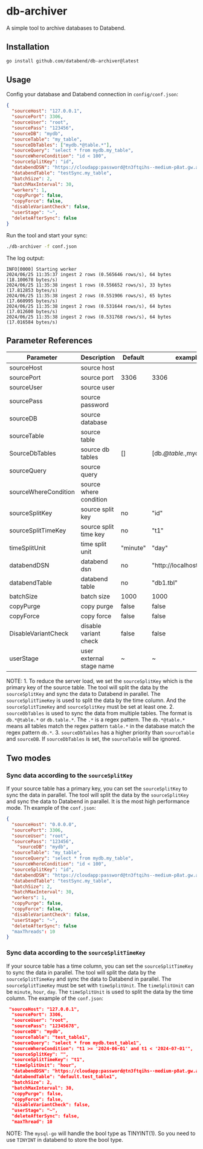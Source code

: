 # db-archiver
A simple tool to archive databases to Databend.


## Installation
```bash
go install github.com/databend/db-archiver@latest
```

## Usage

Config your database and Databend connection in `config/conf.json`:
```json
{
  "sourceHost": "127.0.0.1",
  "sourcePort": 3306,
  "sourceUser": "root",
  "sourcePass": "123456",
  "sourceDB": "mydb",
  "sourceTable": "my_table",
  "sourceDbTables": ["mydb.*@table.*"],
  "sourceQuery": "select * from mydb.my_table",
  "sourceWhereCondition": "id < 100",
  "sourceSplitKey": "id",
  "databendDSN": "https://cloudapp:password@tn3ftqihs--medium-p8at.gw.aws-us-east-2.default.databend.com:443",
  "databendTable": "testSync.my_table",
  "batchSize": 2,
  "batchMaxInterval": 30,
  "workers": 1,
  "copyPurge": false,
  "copyForce": false,
  "disableVariantCheck": false,
  "userStage": "~",
  "deleteAfterSync": false
}

```

Run the tool and start your sync:
```bash
./db-archiver -f conf.json
```

The log output:
```
INFO[0000] Starting worker              
2024/06/25 11:35:37 ingest 2 rows (0.565646 rows/s), 64 bytes (18.100678 bytes/s)
2024/06/25 11:35:38 ingest 1 rows (0.556652 rows/s), 33 bytes (17.812853 bytes/s)
2024/06/25 11:35:38 ingest 2 rows (0.551906 rows/s), 65 bytes (17.660995 bytes/s)
2024/06/25 11:35:38 ingest 2 rows (0.531644 rows/s), 64 bytes (17.012600 bytes/s)
2024/06/25 11:35:38 ingest 2 rows (0.531768 rows/s), 64 bytes (17.016584 bytes/s)
```


## Parameter References
| Parameter           | Description               | Default  | example                 | required |
|---------------------|---------------------------|----------|-------------------------|----------|
| sourceHost          | source host               |          |                         | true     |
| sourcePort          | source port               | 3306     | 3306                    | true     |
| sourceUser          | source user               |          |                         | true     |
| sourcePass          | source password           |          |                         | true     |
| sourceDB            | source database           |          |                         | true     |
| sourceTable         | source table              |          |                         | true     |
| SourceDbTables      | source db tables          | []       | [db.*@table.*,mydb.*.table.*]     | false |
| sourceQuery         | source query              |          |                         | true     |
| sourceWhereCondition | source where condition    |          |                         | false    |
| sourceSplitKey      | source split key          | no       | "id"                    | false    |
| sourceSplitTimeKey  | source split time key     | no       | "t1"                    | false    |
| timeSplitUnit       | time split unit           | "minute" | "day"                   | false    |
| databendDSN         | databend dsn              | no       | "http://localhost:8000" | true     |
| databendTable       | databend table            | no       | "db1.tbl"               | true     |
| batchSize           | batch size                | 1000     | 1000                    | false    |
| copyPurge           | copy purge                | false    | false                   | false    |
| copyForce           | copy force                | false    | false                   | false    |
| DisableVariantCheck | disable variant check     | false    | false                   | false    |
| userStage           | user external stage name  | ~        | ~                       | false    |

NOTE: 1. To reduce the server load, we set the `sourceSplitKey` which is the primary key of the source table. The tool will split the data by the `sourceSplitKey` and sync the data to Databend in parallel.
The `sourceSplitTimeKey` is used to split the data by the time column. And the `sourceSplitTimeKey` and `sourceSplitKey` must be set at least one.
2. `sourceDbTables` is used to sync the data from multiple tables. The format is `db.*@table.*` or `db.table.*`. The `.*` is a regex pattern. The `db.*@table.*` means all tables match the regex pattern `table.*` in the database match the regex pattern `db.*`. 
3. `sourceDbTables` has a higher priority than `sourceTable` and `sourceDB`. If `sourceDbTables` is set, the `sourceTable` will be ignored.


## Two modes
### Sync data according to the `sourceSplitKey`
If your source table has a primary key, you can set the `sourceSplitKey` to sync the data in parallel. The tool will split the data by the `sourceSplitKey` and sync the data to Databend in parallel.
It is the most high performance mode.
Th example of the `conf.json`:
```json
{
  "sourceHost": "0.0.0.0",
  "sourcePort": 3306,
  "sourceUser": "root",
  "sourcePass": "123456",
    "sourceDB": "mydb",
  "sourceTable": "my_table",
  "sourceQuery": "select * from mydb.my_table",
  "sourceWhereCondition": "id < 100",
  "sourceSplitKey": "id",
  "databendDSN": "https://cloudapp:password@tn3ftqihs--medium-p8at.gw.aws-us-east-2.default.databend.com:443",
  "databendTable": "testSync.my_table",
  "batchSize": 2,
  "batchMaxInterval": 30,
  "workers": 1,
  "copyPurge": false,
  "copyForce": false,
  "disableVariantCheck": false,
  "userStage": "~",
  "deleteAfterSync": false
  "maxThreads": 10
}
```

### Sync data according to the `sourceSplitTimeKey`
If your source table has a time column, you can set the `sourceSplitTimeKey` to sync the data in parallel. The tool will split the data by the `sourceSplitTimeKey` and sync the data to Databend in parallel.
The `sourceSplitTimeKey` must be set with `timeSplitUnit`. The `timeSplitUnit` can be `minute`, `hour`, `day`. The `timeSplitUnit` is used to split the data by the time column.
The example of the `conf.json`:
```json
 "sourceHost": "127.0.0.1",
  "sourcePort": 3306,
  "sourceUser": "root",
  "sourcePass": "12345678",
  "sourceDB": "mydb",
  "sourceTable": "test_table1",
  "sourceQuery": "select * from mydb.test_table1",
  "sourceWhereCondition": "t1 >= '2024-06-01' and t1 < '2024-07-01'",
  "sourceSplitKey": "",
  "sourceSplitTimeKey": "t1",
  "timeSplitUnit": "hour",
  "databendDSN": "https://cloudapp:password@tn3ftqihs--medium-p8at.gw.aws-us-east-2.default.databend.com:443",
  "databendTable": "default.test_table1",
  "batchSize": 2,
  "batchMaxInterval": 30,
  "copyPurge": false,
  "copyForce": false,
  "disableVariantCheck": false,
  "userStage": "~",
  "deleteAfterSync": false,
  "maxThread": 10
```


NOTE: The `mysql-go` will handle the bool type as TINYINT(1). So you need to use `TINYINT` in databend to store the bool type.